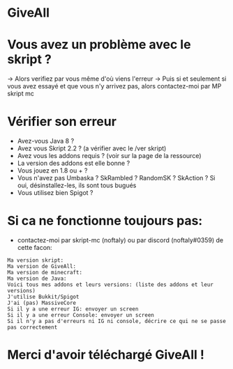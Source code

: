# **GiveAll**

# Vous avez un problème avec le skript ?
-> Alors verifiez par vous même d'où viens l'erreur
-> Puis si et seulement si vous avez essayé et que vous n'y arrivez pas, alors contactez-moi par MP skript mc

# Vérifier son erreur
- Avez-vous Java 8 ?
- Avez vous Skript 2.2 ? (a vérifier avec le /ver skript)
- Avez vous les addons requis ? (voir sur la page de la ressource)
- La version des addons est elle bonne ?
- Vous jouez en 1.8 ou + ?
- Vous n'avez pas Umbaska ? SkRambled ? RandomSK ? SkAction ? Si oui, désinstallez-les, ils sont tous bugués
- Vous utilisez bien Spigot ?

# Si ca ne fonctionne toujours pas:
- contactez-moi par skript-mc (noftaly) ou par discord (noftaly#0359) de cette facon:

```
Ma version skript:
Ma version de GiveAll:
Ma version de minecraft:
Ma version de Java:
Voici tous mes addons et leurs versions: (liste des addons et leur versions)
J'utilise Bukkit/Spigot
J'ai (pas) MassiveCore
Si il y a une erreur IG: envoyer un screen
Si il y a une erreur Console: envoyer un screen
Si il n'y a pas d'erreurs ni IG ni console, décrire ce qui ne se passe pas correctement
```


# Merci d'avoir téléchargé GiveAll !
